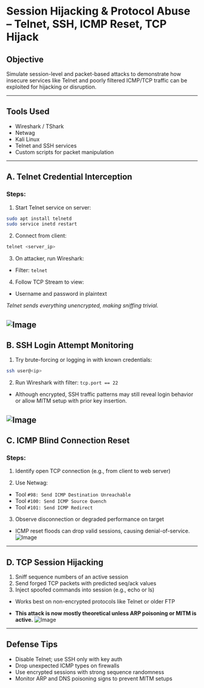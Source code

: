 # Session Hijacking & Protocol Abuse – Telnet, SSH, ICMP Reset, TCP Hijack

## Objective  
Simulate session-level and packet-based attacks to demonstrate how insecure services like Telnet and poorly filtered ICMP/TCP traffic can be exploited for hijacking or disruption.

---

## Tools Used  
- Wireshark / TShark  
- Netwag  
- Kali Linux  
- Telnet and SSH services  
- Custom scripts for packet manipulation

---

## A. Telnet Credential Interception

### Steps:

1. Start Telnet service on server:
```bash
sudo apt install telnetd
sudo service inetd restart
```

2. Connect from client:
```bash
telnet <server_ip>
```

3. On attacker, run Wireshark:
- Filter: `telnet`

4. Follow TCP Stream to view:
- Username and password in plaintext

_Telnet sends everything unencrypted, making sniffing trivial._

![Image](https://github.com/user-attachments/assets/a47696a7-591a-431e-b50a-93645fd3bc8c)
---

## B. SSH Login Attempt Monitoring

1. Try brute-forcing or logging in with known credentials:
```bash
ssh user@<ip>
```

2. Run Wireshark with filter: `tcp.port == 22`

- Although encrypted, SSH traffic patterns may still reveal login behavior or allow MITM setup with prior key insertion.

![Image](https://github.com/user-attachments/assets/45e8bd7d-d8ee-4589-bf3f-28c72ab2ae34)
---

## C. ICMP Blind Connection Reset

### Steps:

1. Identify open TCP connection (e.g., from client to web server)

2. Use Netwag:
- Tool `#98: Send ICMP Destination Unreachable`
- Tool `#100: Send ICMP Source Quench`
- Tool `#101: Send ICMP Redirect`

3. Observe disconnection or degraded performance on target

- ICMP reset floods can drop valid sessions, causing denial-of-service.
![Image](https://github.com/user-attachments/assets/14d4d627-8edf-40e5-bd5a-ef7248048b52)
---

## D. TCP Session Hijacking

1. Sniff sequence numbers of an active session  
2. Send forged TCP packets with predicted seq/ack values  
3. Inject spoofed commands into session (e.g., echo or ls)

- Works best on non-encrypted protocols like Telnet or older FTP

-  **This attack is now mostly theoretical unless ARP poisoning or MITM is active.**
![Image](https://github.com/user-attachments/assets/195e0633-6984-470a-a992-0a357b2fa621)
---


## Defense Tips

- Disable Telnet; use SSH only with key auth  
- Drop unexpected ICMP types on firewalls  
- Use encrypted sessions with strong sequence randomness  
- Monitor ARP and DNS poisoning signs to prevent MITM setups
